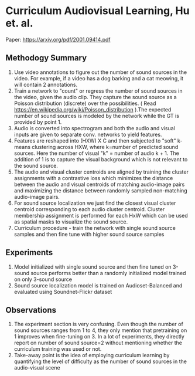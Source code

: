 # Curriculum Audiovisual Learning, Hu et. al.

Paper: https://arxiv.org/pdf/2001.09414.pdf  

## Methodogy Summary
1) Use video annotations to figure out the number of sound sources in the video. For example, if a video has a dog barking and a cat meowing, it will contain 2 annotations.  
2) Train a network to "count" or regress the number of sound sources in the video, given the audio clip. They capture the sound source as a Poisson distribution (discrete) over the possibilities. ( Read https://en.wikipedia.org/wiki/Poisson_distribution ).The expected number of sound sources is modeled by the network while the GT is provided by point 1.
3) Audio is converted into spectrogram and both the audio and visual inputs are given to separate conv. networks to yield features.
4) Features are reshaped into (HXW) X C and then subjected to "soft" k-means clustering across HXW, where k=number of predicted sound sources. Here the number of visual "k" = number of audio k + 1. The addition of 1 is to capture the visual background which is not relevant to the sound source.
5) The audio and visual cluster centroids are aligned by training the cluster assignments with a contrastive loss which minimizes the distance between the audio and visual centroids of matching audio-image pairs and maximizing the distance between randomly sampled non-matching audio-image pairs.
6) For sound source localization we just find the closest visual cluster centroid corresponding to each audio cluster centroid. Cluster membership assignment is performed for each HxW which can be used as spatial masks to visualize the sound source. 
7) Curriculum procedure - train the network with single sound source samples and then fine tune with higher sound source samples

## Experiments
1) Model initialized with single sound source and then fine tuned on 3-sound source performs better than a randomly initialized model trained on only 3-sound source
2) Sound source localization model is trained on Audioset-Balanced and evaluated using Soundnet-Flickr dataset

## Observations
1) The experiment section is very confusing. Even though the number of sound sources ranges from 1 to 4, they only mention that pretraining on 1 improves when fine-tuning on 3. In a lot of experiments, they directly report on number of sound source=2 without mentioning whether the curriculum training was used or not.
2) Take-away point is the idea of employing curriculum learning by quantifying the level of difficulty as the number of sound sources in the audio-visual scene
